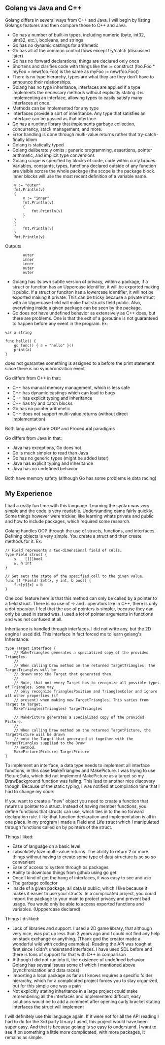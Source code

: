 ## Golang vs Java and C++

Golang differs in several ways from C++ and Java. I will begin by listing Golangs features and then compare those to C++ and Java.
* Go has a number of built-in types, including numeric (byte, int32, uint32, etc.), booleans, and strings
* Go has no dynamic castings for arithmetic
* Go has all of the common control flows except try/catch (discussed later)
* Go has no forward declarations, things are declared only once
* Shortens and clarifies code with things like the := construct (foo.Foo * myFoo = new(foo.Foo) is the same as myFoo := new(foo.Foo))
* There is no type hierarchy, types are what they are they don't have to announce their relationships.
* Golang has no type inheritance, interfaces are applied if a type implements the necessary methods without explicitly stating it is implementing an interface, allowing types to easily satisfy many interfaces at once.
* Methods can be implemented for any type
* Interfaces provide a sort of inheritance. Any type that satisfies an interface can be passed as that interface
* Go has a runtime library that implements garbage collection, concurrency, stack management, and more.
* Error handling is done through multi-value returns rather that try-catch-finally idiom
* Golang is statically typed
* Golang deliberately omits : generic programming, assertions, pointer arithmetic, and implicit type conversions
* Golang scope is specified by blocks of code, code within curly braces. Variables, constants, types, functions declared outside of any function are visible across the whole package (the scope is the package block. Inner blocks will use the most recent definition of a variable name.

```
    v := "outer"
    fmt.Println(v)
    {
        v := "inner"
        fmt.Println(v)
        {
            fmt.Println(v)
        }
    }
    {
        fmt.Println(v)
    }
    fmt.Println(v)
```
Outputs

```
        outer
        inner
        inner
        outer
        outer
```
* Golang has its own subtle version of privacy, within a package, if a struct or function has an Uppercase identifier, it will be exported making it public. If a struct or funciton has a lowercase identifier, it will not be exported making it private. This can be tricky because a private struct with an Uppercase field will make that structs field public. Also, everything inside a given package can be seen by the package.
* Go does not have undefined behavior as extensively as C++ does, but there are problems. One is that the exit of a goroutine is not guaranteed to happen before any event in the program. Ex:

```
var a string

func hello() {
	go func() { a = "hello" }()
	print(a)
}
```

does not guarantee something is assigned to a before the print statement since there is no synchronization event

Go differs from C++ in that:
* C++ has manual memory management, which is less safe
* C++ has dynamic castings which can lead to bugs
* C++ has explicit typing and inheritance
* C++ has try and catch blocks
* Go has no pointer arithmetic
* C++ does not support multi-value returns (without direct implementation)

Both languages share OOP and Procedural paradigms

Go differs from Java in that:
* Java has exceptions, Go does not
* Go is much simpler to read than Java
* Go has no generic types (might be added later)
* Java has explicit typing and inheritance
* Java has no undefined behavior

Both have memory safety (although Go has some problems ie data racing)

## My Experience
I had a really fun time with this language. Learning the syntax was very simple and the code is very readable. Understanding came fairly quickly. Some things however were trickier, like learning whats private and public and how to include packages, which required some research.

Golang handles OOP through the use of structs, functions, and interfaces. Defining objects is very simple. You create a struct and then create methods for it. Ex:

```
// Field represents a two-dimensional field of cells.
type Field struct {
	s    [][]bool
	w, h int
}

// Set sets the state of the specified cell to the given value.
func (f *Field) Set(x, y int, b bool) {
	f.s[y][x] = b
}
```

One cool feature here is that this method can only be called by a pointer to a field struct. There is no use of -> and . operators like in C++, there is only a dot operator. I feel that the use of pointers is simpler, because they can only be used in stated was. I used a lot of pointer arguments in functions and was not confused at all.

Inheritance is handled through interfaces. I did not write any, but the 2D engine I used did. This interface in fact forced me to learn golang's Inheritance:

```
type Target interface {
    // MakeTriangles generates a specialized copy of the provided Triangles.
    //
    // When calling Draw method on the returned TargetTriangles, the TargetTriangles will be
    // drawn onto the Target that generated them.
    //
    // Note, that not every Target has to recognize all possible types of Triangles. Some may
    // only recognize TrianglesPosition and TrianglesColor and ignore all other properties (if
    // present) when making new TargetTriangles. This varies from Target to Target.
    MakeTriangles(Triangles) TargetTriangles

    // MakePicture generates a specialized copy of the provided Picture.
    //
    // When calling Draw method on the returned TargetPicture, the TargetPicture will be drawn
    // onto the Target that generated it together with the TargetTriangles supplied to the Draw
    // method.
    MakePicture(Picture) TargetPicture
}
```

To implement an interface, a data type needs to implement all interface functions, in this case MakeTriangles and MakePicture. I was trying to use PictureData, which did not implement MakePicture as a target so my DrawBackground function was failing. This lead to another nice discovery though. Because of the static typing, I was notified at compilation time that I had to change my code.

If you want to create a "new" object you need to create a function that returns a pointer to a struct. Instead of having member functions, you define functions that structs can use, which ties in to the no forward declaration rule. I like that function declaration and implementation is all in one place. In my program I made a Field and Life struct which I manipulated through functions called on by pointers of the struct.

Things I liked:
* Ease of language on a basic level
* I absolutely love multi-value returns. The ability to return 2 or more things without having to create some type of data structure is so so so convenient
* Ease of access to system through os packages
* Ability to download things from github using go get
* Once I kind of got the hang of interfaces, it was easy to see and use
* The garbage collector
* Inside of a given package, all data is public, which I like because it makes it easier to use your structs. In a complicated project, you could import the package to your main to protect privacy and prevent bad usage. You would only be able to access exported functions and variables. (Upppercase declared)

Things I disliked:
* Lack of libraries and support. I used a 2D game library, that although very nice, was put up less than 2 years ago and I could not find any help on stack exchange or anything. (Thank god the creator made a wonderful wiki with coding examples). Reading the API was tough at first since I didn't understand interfaces. I have used SDL before and there is tons of support for that with C++ in comparison
* Although I did not run into it, the existence of undefined behavior. Golang has several issues some of which I mentioned above (synchronization and data races)
* Importing a local package as far as I knows requires a specific folder hierarchy, which for a complicated project forces you to stay organized, but for this simple one was a pain
* Not explicitly stating inheritance in a large project could make remembering all the interfaces and implementers difficult, easy solutions would be to add a comment after opening curly bracket stating interfaces the struct will implement

I will definitely use this language again. If it were not for all the API reading I had to do for the 3rd party library I used, this project would have been super easy. And that is because golang is so easy to understand. I want to see if on something a little more complicated, with more packages, it remains as simple.
